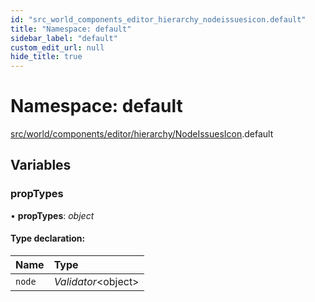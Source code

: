 ```yaml
---
id: "src_world_components_editor_hierarchy_nodeissuesicon.default"
title: "Namespace: default"
sidebar_label: "default"
custom_edit_url: null
hide_title: true
---
```


# Namespace: default

[src/world/components/editor/hierarchy/NodeIssuesIcon](src_world_components_editor_hierarchy_nodeissuesicon.md).default

## Variables

### propTypes

• **propTypes**: *object*

#### Type declaration:

Name | Type |
:------ | :------ |
`node` | *Validator*<object\> |
